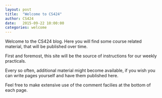 ```yaml
---
layout: post
title:  "Welcome to CS424"
author: CS424
date:   2015-09-22 10:00:00
categories: welcome
---
```


Welcome to the CS424 blog.  Here you will find some course related
material, that will be published over time. 

First and foremost, this site will be the source of instructions
for our weekly practicals.

Every so often, additional material might become available,
if you wish you can write pages yourself and have them published here.

Feel free to make extensive use of the comment facilies at the bottom
of each page.
